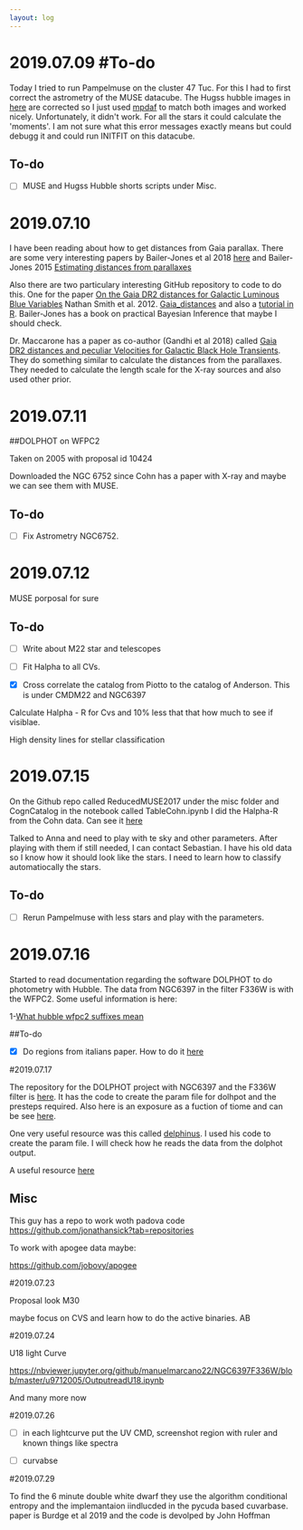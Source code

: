```yaml
---
layout: log
---
```


# 2019.07.09 #To-do

Today I tried to run Pampelmuse on the cluster 47 Tuc. For this I had to first correct the astrometry of the MUSE datacube. The Hugss hubble images in [here](https://archive.stsci.edu/prepds/hugs/) are corrected so I just used [mpdaf](https://mpdaf.readthedocs.io/en/latest/) to match both images and worked nicely. Unfortunately, it didn't work. For all the stars it could calculate the 'moments'. I am not sure what this error messages exactly means but could debugg it and could run INITFIT on this datacube. 




## To-do
- [ ] MUSE and Hugss Hubble shorts scripts under Misc.

# 2019.07.10

I have been reading about how to get distances from Gaia parallax. There are some very interesting papers by Bailer-Jones et al 2018 [here](https://arxiv.org/pdf/1804.10121.pdf) and Bailer-Jones 2015 [Estimating distances from parallaxes](https://arxiv.org/pdf/1507.02105.pdf)


Also there are two particulary interesting GitHub repository to code to do this. One for the paper [On the Gaia DR2 distances for Galactic Luminous Blue Variables](https://arxiv.org/pdf/1805.03298.pdf) Nathan Smith et al. 2012. [Gaia_distances](https://github.com/curiousmiah/Gaia_Distances) and also a [tutorial in R](https://github.com/ehalley/parallax-tutorial-2018). Bailer-Jones has a book on practical Bayesian Inference that maybe I should check.

Dr. Maccarone has a paper as co-author (Gandhi et al 2018) called [Gaia DR2 distances and peculiar Velocities for Galactic Black Hole Transients](https://arxiv.org/abs/1804.11349). They do something similar to calculate the distances from the parallaxes. They needed to calculate the length scale for the X-ray sources and also used other prior. 



# 2019.07.11

##DOLPHOT on WFPC2


Taken on 2005 with proposal id 10424

Downloaded the NGC 6752 since Cohn has a paper with X-ray and maybe we can see them with MUSE.

## To-do
- [ ] Fix Astrometry NGC6752.

# 2019.07.12


MUSE porposal for sure

## To-do

- [ ] Write about M22 star and telescopes
- [ ] Fit Halpha to all CVs.
- [x] Cross correlate the catalog from Piotto to the catalog of Anderson. This is under CMDM22 and NGC6397



 Calculate Halpha - R for Cvs and 10% less that that how much to see if visiblae.

High density lines for stellar classification



# 2019.07.15

On the Github repo called ReducedMUSE2017 under the misc folder and CognCatalog in the notebook called TableCohn.ipynb I did the Halpha-R from the Cohn data. Can see it [here](https://nbviewer.jupyter.org/github/manuelmarcano22/ReduceMUSE2017/blob/master/misc/CohnCatalog/TableCohn.ipynb)

Talked to Anna and need to play with te sky and other parameters. After playing with them if still needed, I can contact Sebastian. I have his old data so I know how it should look like the stars. I need to learn how to classify automatiocally the stars. 

## To-do

- [ ] Rerun Pampelmuse with less stars and play with the parameters. 



# 2019.07.16


Started to read documentation regarding the software DOLPHOT to do photometry with Hubble. The data from NGC6397 in the filter F336W is with the WFPC2. Some useful information is here:


1-[What hubble wfpc2 suffixes mean](http://www.stsci.edu/files/live/sites/www/files/home/hst/instrumentation/legacy/wfpc2/_documents/wfpc2_dhb.pdf)




##To-do

- [x]  Do regions from italians paper. How to do it [here](https://github.com/manuelmarcano22/ReduceMUSE2017/tree/master/misc/PallancaCatalog)


#2019.07.17


The repository for the DOLPHOT project with NGC6397 and the F336W filter is [here](https://github.com/manuelmarcano22/NGC6397F336W). It has the code to create the param file for dolhpot and the presteps required. Also here is an exposure as a fuction of tiome and can be see [here](https://nbviewer.jupyter.org/github/manuelmarcano22/NGC6397F336W/blob/master/u9712005/ExposurevsDate.ipynb).

One very useful resource was this called [delphinus](https://github.com/jonathansick/delphinus). I used his code to create the param file. I will check how he reads the data from the dolphot output. 


A useful resource [here](https://paolobonfini.wordpress.com/2012/03/28/notes-dolphot-parameters/)


## Misc

This guy has a repo to work woth padova code https://github.com/jonathansick?tab=repositories

To work with apogee data maybe:

https://github.com/jobovy/apogee



#2019.07.23


Proposal look M30

maybe focus on CVS and learn how to do the active binaries. AB


#2019.07.24

U18 light Curve

https://nbviewer.jupyter.org/github/manuelmarcano22/NGC6397F336W/blob/master/u9712005/OutputreadU18.ipynb

 And many more now


#2019.07.26


- [ ] in each lightcurve put the UV CMD, screenshot region with ruler and known things like spectra
- [ ] curvabse


#2019.07.29

To find the 6 minute double white dwarf they use the algorithm conditional entropy and the implemantaion iindlucded in the pycuda based cuvarbase. paper is Burdge et al 2019 and the code is devolped by John Hoffman



